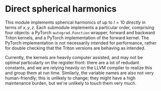 # Direct spherical harmonics

This module implements spherical harmonics of up to $l=10$ _directly_ in terms
of $x,y,z$. Each submodule implements a particular order, comprising four objects:
a PyTorch `autograd.Function` wrapper, forward and backward Triton kernels,
and a PyTorch implementation of the forward kernel. The PyTorch implementation
is not necessarily intended for performance, rather for double checking that
the Triton versions are behaving as intended.

Currently, the kernels are heavily computer assisted, and may not be optimal
particularly on the register front: there are a lot of redudant constants,
and we are relying heavily on the LLVM compiler to realize this and group
them at run time. Similarly, the variable names are also not very human-friendly;
this is unlikely to change; they might have a high maintenance burden,
but we're unlikely to touch them very much.
